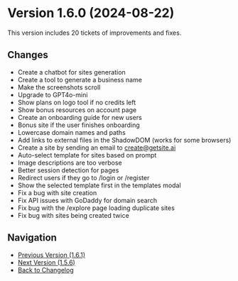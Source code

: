 # Version 1.6.0 (2024-08-22)

This version includes 20 tickets of improvements and fixes.

## Changes

- Create a chatbot for sites generation
- Create a tool to generate a business name
- Make the screenshots scroll
- Upgrade to GPT4o-mini
- Show plans on logo tool if no credits left
- Show bonus resources on account page
- Create an onboarding guide for new users
- Bonus site if the user finishes onboarding
- Lowercase domain names and paths
- Add links to external files in the ShadowDOM (works for some browsers)
- Create a site by sending an email to create@getsite.ai
- Auto-select template for sites based on prompt
- Image descriptions are too verbose
- Better session detection for pages
- Redirect users if they go to /login or /register
- Show the selected template first in the templates modal
- Fix a bug with site creation
- Fix API issues with GoDaddy for domain search
- Fix bug with the /explore page loading duplicate sites
- Fix bug with sites being created twice

## Navigation

- [Previous Version (1.6.1)](1.6.1)
- [Next Version (1.5.6)](1.5.6)
- [Back to Changelog](../changelog)
